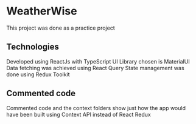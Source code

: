 # WeatherWise

This project was done as a practice project

## Technologies

Developed using ReactJs with TypeScript
UI Library chosen is MaterialUI
Data fetching was achieved using React Query
State management was done using Redux Toolkit

## Commented code

Commented code and the context folders show just how the app would have been built using Context API instead of React Redux

